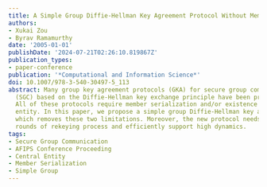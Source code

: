 ```yaml
---
title: A Simple Group Diffie-Hellman Key Agreement Protocol Without Member Serialization
authors:
- Xukai Zou
- Byrav Ramamurthy
date: '2005-01-01'
publishDate: '2024-07-21T02:26:10.819867Z'
publication_types:
- paper-conference
publication: '*Computational and Information Science*'
doi: 10.1007/978-3-540-30497-5_113
abstract: Many group key agreement protocols (GKA) for secure group communication
  (SGC) based on the Diffie-Hellman key exchange principle have been proposed in literature.
  All of these protocols require member serialization and/or existence of a central
  entity. In this paper, we propose a simple group Diffie-Hellman key agreement protocol
  which removes these two limitations. Moreover, the new protocol needs minimum (two)
  rounds of rekeying process and efficiently support high dynamics.
tags:
- Secure Group Communication
- AFIPS Conference Proceeding
- Central Entity
- Member Serialization
- Simple Group
---
```

